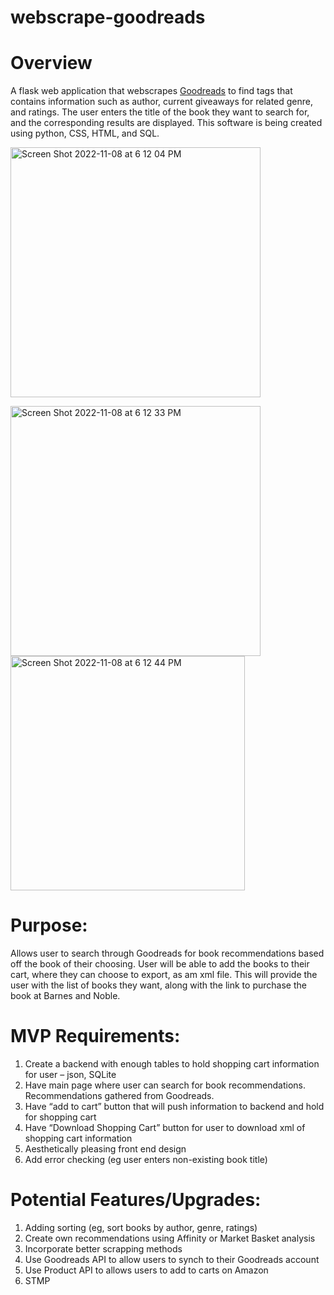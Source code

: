 # webscrape-goodreads
# Overview
A flask web application that webscrapes [Goodreads](https://www.goodreads.com/) to find tags that contains information such as author, current giveaways for related genre, and ratings. The user enters the title of the book they want to search for, and the corresponding results are displayed. This software is being created using python, CSS, HTML, and SQL. 

<img width="400" alt="Screen Shot 2022-11-08 at 6 12 04 PM" src="https://user-images.githubusercontent.com/68759170/200696094-39c96f33-d714-4cf8-ad09-cdb3258e3880.png">

<img width="400" alt="Screen Shot 2022-11-08 at 6 12 33 PM" src="https://user-images.githubusercontent.com/68759170/200696105-3e04ac17-78e0-4ca6-aae8-b047484c58ae.png">       <img width="375" alt="Screen Shot 2022-11-08 at 6 12 44 PM" src="https://user-images.githubusercontent.com/68759170/200696113-641a516e-e230-4f6d-9646-ce84bfab1fdd.png">

# Purpose:
Allows user to search through Goodreads for book recommendations based off the book of their choosing. User will be able to add the books to their cart, where they can choose to export, as am xml file. This will provide the user with the list of books they want, along with the link to purchase the book at Barnes and Noble. 

# MVP Requirements:

1.	Create a backend with enough tables to hold shopping cart information for user – json, SQLite
2.	Have main page where user can search for book recommendations. Recommendations gathered from Goodreads. 
3.	Have “add to cart” button that will push information to backend and hold for shopping cart 
4.	Have “Download Shopping Cart” button for user to download xml of shopping cart information
5.	Aesthetically pleasing front end design
6.  Add error checking (eg user enters non-existing book title)

# Potential Features/Upgrades:

1.	Adding sorting (eg, sort books by author, genre, ratings)
2.	Create own recommendations using Affinity or Market Basket analysis 
3.	Incorporate better scrapping methods 
4.	Use Goodreads API to allow users to synch to their Goodreads account
5.	Use Product API to allows users to add to carts on Amazon
6.	STMP

